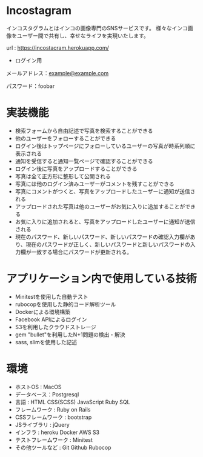 # Incostagram

インコスタグラムとはインコの画像専門のSNSサービスです。 様々なインコ画像をユーザー間で共有し、幸せなライフを実現いたします。 

url : https://incostacram.herokuapp.com/

* ログイン用

メールアドレス：example@example.com

パスワード：foobar

# 実装機能

* 検索フォームから自由記述で写真を検索することができる
* 他のユーザーをフォローすることができる
* ログイン後はトップページにフォローしているユーザーの写真が時系列順に表示される
* 通知を受信すると通知一覧ページで確認することができる
* ログイン後に写真をアップロードすることができる
* 写真は全て正方形に整形して公開される
* 写真には他のログイン済みユーザーがコメントを残すことができる
* 写真にコメントがつくと、写真をアップロードしたユーザーに通知が送信される
* アップロードされた写真は他のユーザーがお気に入りに追加することができる
* お気に入りに追加されると、写真をアップロードしたユーザーに通知が送信される
* 現在のパスワード、新しいパスワード、新しいパスワードの確認入力欄があり、現在のパスワードが正しく、新しいパスワードと新しいパスワードの入力欄が一致する場合にパスワードが更新される。

# アプリケーション内で使用している技術

* Minitestを使用した自動テスト
* rubocopを使用した静的コード解析ツール
* Dockerによる環境構築
* Facebook APIによるログイン
* S3を利用したクラウドストレージ
* gem "bullet"を利用したN+1問題の検出・解決
* sass, slimを使用した記述

# 環境

* ホストOS : MacOS
* データベース：Postgresql
* 言語 : HTML CSS(SCSS) JavaScript Ruby SQL
* フレームワーク : Ruby on Rails
* CSSフレームワーク : bootstrap
* JSライブラリ : jQuery
* インフラ : heroku Docker AWS S3
* テストフレームワーク : Minitest
* その他ツールなど : Git Github Rubocop
